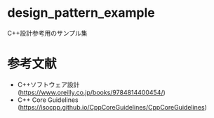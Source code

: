 # design_pattern_example
C++設計参考用のサンプル集

# 参考文献

- C++ソフトウェア設計 (https://www.oreilly.co.jp/books/9784814400454/)
- C++ Core Guidelines (https://isocpp.github.io/CppCoreGuidelines/CppCoreGuidelines)
